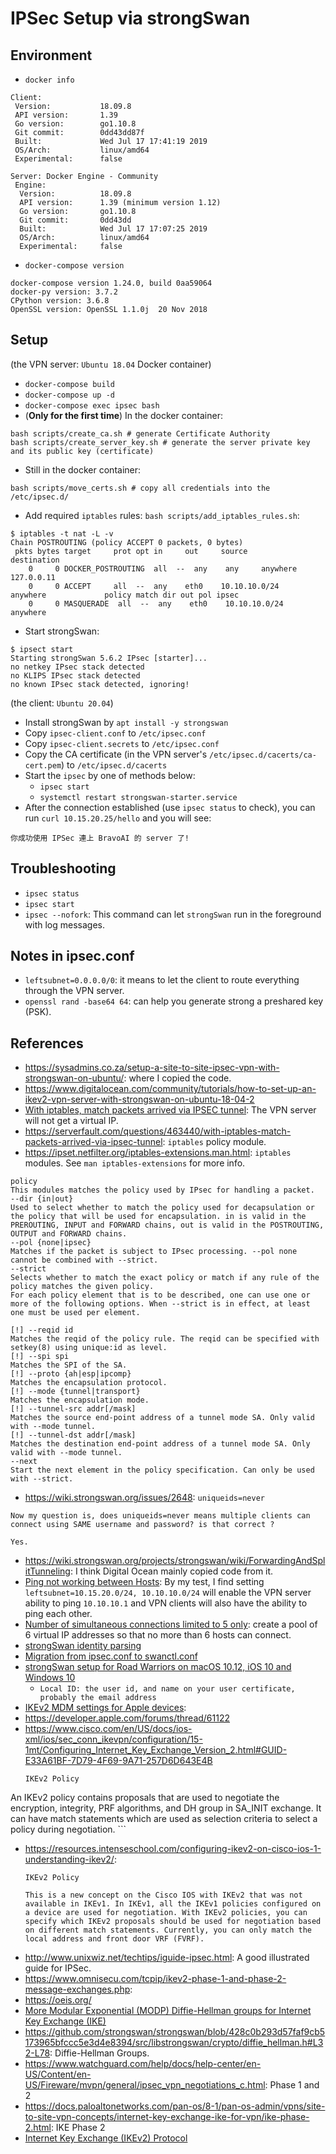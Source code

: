 # IPSec Setup via strongSwan

## Environment
* `docker info`
```
Client:
 Version:           18.09.8
 API version:       1.39
 Go version:        go1.10.8
 Git commit:        0dd43dd87f
 Built:             Wed Jul 17 17:41:19 2019
 OS/Arch:           linux/amd64
 Experimental:      false

Server: Docker Engine - Community
 Engine:
  Version:          18.09.8
  API version:      1.39 (minimum version 1.12)
  Go version:       go1.10.8
  Git commit:       0dd43dd
  Built:            Wed Jul 17 17:07:25 2019
  OS/Arch:          linux/amd64
  Experimental:     false
```
* `docker-compose version`
```
docker-compose version 1.24.0, build 0aa59064
docker-py version: 3.7.2
CPython version: 3.6.8
OpenSSL version: OpenSSL 1.1.0j  20 Nov 2018
```

## Setup
(the VPN server: `Ubuntu 18.04` Docker container)
* `docker-compose build`
* `docker-compose up -d`
* `docker-compose exec ipsec bash`
* (__Only for the first time__) In the docker container:
```
bash scripts/create_ca.sh # generate Certificate Authority
bash scripts/create_server_key.sh # generate the server private key and its public key (certificate)
```
* Still in the docker container:
```
bash scripts/move_certs.sh # copy all credentials into the /etc/ipsec.d/
```
* Add required `iptables` rules: `bash scripts/add_iptables_rules.sh`:
```
$ iptables -t nat -L -v
Chain POSTROUTING (policy ACCEPT 0 packets, 0 bytes)
 pkts bytes target     prot opt in     out     source               destination
    0     0 DOCKER_POSTROUTING  all  --  any    any     anywhere             127.0.0.11
    0     0 ACCEPT     all  --  any    eth0    10.10.10.0/24        anywhere             policy match dir out pol ipsec
    0     0 MASQUERADE  all  --  any    eth0    10.10.10.0/24        anywhere
```
* Start strongSwan:
```
$ ipsect start
Starting strongSwan 5.6.2 IPsec [starter]...
no netkey IPsec stack detected
no KLIPS IPsec stack detected
no known IPsec stack detected, ignoring!
```

(the client: `Ubuntu 20.04`)
* Install strongSwan by `apt install -y strongswan`
* Copy `ipsec-client.conf` to `/etc/ipsec.conf`
* Copy `ipsec-client.secrets` to `/etc/ipsec.conf`
* Copy the CA certificate (in the VPN server's `/etc/ipsec.d/cacerts/ca-cert.pem`) to `/etc/ipsec.d/cacerts`
* Start the `ipsec` by one of methods below:
    * `ipsec start`
    * `systemctl restart strongswan-starter.service`
* After the connection established (use `ipsec status` to check), you can run `curl 10.15.20.25/hello` and you will see:
```
你成功使用 IPSec 連上 BravoAI 的 server 了!
```

## Troubleshooting
* `ipsec status`
* `ipsec start`
* `ipsec --nofork`: This command can let `strongSwan` run in the foreground with log messages.

## Notes in ipsec.conf
* `leftsubnet=0.0.0.0/0`: it means to let the client to route everything through the VPN server.
* `openssl rand -base64 64`: can help you generate strong a preshared key (PSK).

## References
* <https://sysadmins.co.za/setup-a-site-to-site-ipsec-vpn-with-strongswan-on-ubuntu/>: where I copied the code.
* <https://www.digitalocean.com/community/tutorials/how-to-set-up-an-ikev2-vpn-server-with-strongswan-on-ubuntu-18-04-2>
* [With iptables, match packets arrived via IPSEC tunnel](https://serverfault.com/questions/526885/strongswan-entirely-virtual-subnet): The VPN server will not get a virtual IP.
* <https://serverfault.com/questions/463440/with-iptables-match-packets-arrived-via-ipsec-tunnel>: `iptables` policy module.
* <https://ipset.netfilter.org/iptables-extensions.man.html>: `iptables` modules. See `man iptables-extensions` for more info.
```
policy
This modules matches the policy used by IPsec for handling a packet.
--dir {in|out}
Used to select whether to match the policy used for decapsulation or the policy that will be used for encapsulation. in is valid in the PREROUTING, INPUT and FORWARD chains, out is valid in the POSTROUTING, OUTPUT and FORWARD chains.
--pol {none|ipsec}
Matches if the packet is subject to IPsec processing. --pol none cannot be combined with --strict.
--strict
Selects whether to match the exact policy or match if any rule of the policy matches the given policy.
For each policy element that is to be described, one can use one or more of the following options. When --strict is in effect, at least one must be used per element.

[!] --reqid id
Matches the reqid of the policy rule. The reqid can be specified with setkey(8) using unique:id as level.
[!] --spi spi
Matches the SPI of the SA.
[!] --proto {ah|esp|ipcomp}
Matches the encapsulation protocol.
[!] --mode {tunnel|transport}
Matches the encapsulation mode.
[!] --tunnel-src addr[/mask]
Matches the source end-point address of a tunnel mode SA. Only valid with --mode tunnel.
[!] --tunnel-dst addr[/mask]
Matches the destination end-point address of a tunnel mode SA. Only valid with --mode tunnel.
--next
Start the next element in the policy specification. Can only be used with --strict.
```
* <https://wiki.strongswan.org/issues/2648>: `uniqueids=never`
```
Now my question is, does uniqueids=never means multiple clients can connect using SAME username and password? is that correct ?

Yes.
```
* <https://wiki.strongswan.org/projects/strongswan/wiki/ForwardingAndSplitTunneling>: I think Digital Ocean mainly copied code from it.
* [Ping not working between Hosts](https://wiki.strongswan.org/issues/1149): By my test, I find setting `leftsubnet=10.15.20.0/24, 10.10.10.0/24` will enable the VPN server ability to ping `10.10.10.1` and VPN clients will also have the ability to ping each other.
* [Number of simultaneous connections limited to 5 only](https://wiki.strongswan.org/issues/801): create a pool of 6 virtual IP addresses so that no more than 6 hosts can connect.
* [strongSwan identity parsing](https://wiki.strongswan.org/projects/strongswan/wiki/IdentityParsing)
* [Migration from ipsec.conf to swanctl.conf](https://wiki.strongswan.org/projects/strongswan/wiki/Fromipsecconf)
* [strongSwan setup for Road Warriors on macOS 10.12, iOS 10 and Windows 10](https://gist.github.com/karlvr/34f46e1723a2118bb16190c22dbed1cc)
    * `Local ID: the user id, and name on your user certificate, probably the email address`
* [IKEv2 MDM settings for Apple devices](https://support.apple.com/en-ca/guide/mdm/mdm4ce9487d/web):
* <https://developer.apple.com/forums/thread/61122>
* <https://www.cisco.com/en/US/docs/ios-xml/ios/sec_conn_ikevpn/configuration/15-1mt/Configuring_Internet_Key_Exchange_Version_2.html#GUID-E33A61BF-7D79-4F69-9A71-257D6D643E4B>
    ```
    IKEv2 Policy
An IKEv2 policy contains proposals that are used to negotiate the encryption, integrity, PRF algorithms, and DH group in SA_INIT exchange. It can have match statements which are used as selection criteria to select a policy during negotiation.
    ```
* <https://resources.intenseschool.com/configuring-ikev2-on-cisco-ios-1-understanding-ikev2/>:
    ```
    IKEv2 Policy

    This is a new concept on the Cisco IOS with IKEv2 that was not available in IKEv1. In IKEv1, all the IKEv1 policies configured on a device are used for negotiation. With IKEv2 policies, you can specify which IKEv2 proposals should be used for negotiation based on different match statements. Currently, you can only match the local address and front door VRF (FVRF).
    ```
* <http://www.unixwiz.net/techtips/iguide-ipsec.html>: A good illustrated guide for IPSec.
* <https://www.omnisecu.com/tcpip/ikev2-phase-1-and-phase-2-message-exchanges.php>:
* <https://oeis.org/>
* [More Modular Exponential (MODP) Diffie-Hellman groups for Internet Key Exchange (IKE)](https://www.ietf.org/rfc/rfc3526.txt)
* <https://github.com/strongswan/strongswan/blob/428c0b293d57faf9cb5173965bfccc5e3d4e8394/src/libstrongswan/crypto/diffie_hellman.h#L32-L78>: Diffie-Hellman Groups.
* <https://www.watchguard.com/help/docs/help-center/en-US/Content/en-US/Fireware/mvpn/general/ipsec_vpn_negotiations_c.html>: Phase 1 and 2
* <https://docs.paloaltonetworks.com/pan-os/8-1/pan-os-admin/vpns/site-to-site-vpn-concepts/internet-key-exchange-ike-for-vpn/ike-phase-2.html>: IKE Phase 2
* [Internet Key Exchange (IKEv2) Protocol](https://tools.ietf.org/html/rfc4306)
